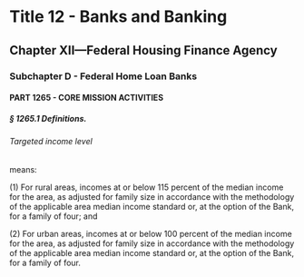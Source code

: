 
# Title 12 - Banks and Banking
## Chapter XII—Federal Housing Finance Agency
### Subchapter D - Federal Home Loan Banks
#### PART 1265 - CORE MISSION ACTIVITIES
##### § 1265.1 Definitions.
###### Targeted income level

means:

(1) For rural areas, incomes at or below 115 percent of the median income for the area, as adjusted for family size in accordance with the methodology of the applicable area median income standard or, at the option of the Bank, for a family of four; and

(2) For urban areas, incomes at or below 100 percent of the median income for the area, as adjusted for family size in accordance with the methodology of the applicable area median income standard or, at the option of the Bank, for a family of four.
